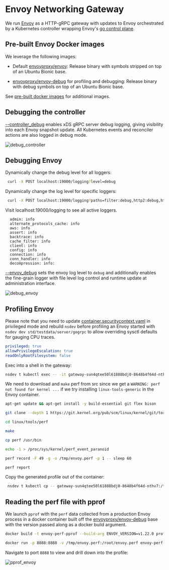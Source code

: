 # Envoy Networking Gateway

We run [Envoy](https://www.envoyproxy.io/) as a HTTP-gRPC gateway with updates to Envoy
orchestrated by a Kubernetes controller wrapping Envoy's [go control plane](https://github.com/envoyproxy/go-control-plane).

## Pre-built Envoy Docker images

We leverage the following images:

- Default [envoyproxy/envoy](https://hub.docker.com/r/envoyproxy/envoy/tags/): Release binary with
symbols stripped on top of an Ubuntu Bionic base.

- [envoyproxy/envoy-debug](https://hub.docker.com/r/envoyproxy/envoy-debug/tags/) for profiling
and debugging: Release binary with debug symbols on top of an Ubuntu Bionic base.

 See [pre-built docker images](https://www.envoyproxy.io/docs/envoy/latest/start/install#pre-built-envoy-docker-images) for additional images.

## Debugging the controller

[--controller_debug](https://github.com/namespacelabs/foundation/blob/30863ba3e03271b7e17cb4bf905795ce178a5e68/std/networking/gateway/controller/main.go#L35) enables xDS gRPC server debug logging, giving visibility into each Envoy snapshot update. All Kubernetes events and reconciler actions are also logged in debug mode.

![debug_controller](https://user-images.githubusercontent.com/102962107/178251463-d54d994c-f5d7-45e1-a4d3-f8c28a757f32.png)

## Debugging Envoy

Dynamically change the debug level for all loggers:

```bash
 curl -X POST localhost:19000/logging?level=debug
```

Dynamically change the log level for specific loggers:

```bash
 curl -X POST localhost:19000/logging?paths=filter:debug,http2:debug,http:debug
```

Visit localhost:19000/logging to see all active loggers.

```
  admin: info
  alternate_protocols_cache: info
  aws: info
  assert: info
  backtrace: info
  cache_filter: info
  client: info
  config: info
  connection: info
  conn_handler: info
  decompression: info:
```


[--envoy_debug](https://github.com/namespacelabs/foundation/blob/86564d64985fb536543bbb8e8660455e899960da/std/networking/gateway/server/configure/main.go#L30) sets the envoy log level to `debug` and additionally enables the fine-grain logger with file level log control and runtime update at administration interface.

![debug_envoy](https://user-images.githubusercontent.com/102962107/179016003-039a66d5-93d4-40b5-ac34-7a6c6c0f450b.gif)

## Profiling Envoy

Please note that you need to update [container.securitycontext.yaml](https://github.com/namespacelabs/foundation/blob/main/runtime/kubernetes/defaults/container.securitycontext.yaml#L1) in privileged
mode and rebuild `nsdev` before profiling an Envoy started with `nsdev dev std/testdata/server/gogrpc`
to allow overriding sysctl defaults for gauging CPU traces.

```yaml
privileged: true
allowPrivilegeEscalation: true
readOnlyRootFilesystem: false
```

Exec into a shell in the gateway:

```bash
nsdev t kubectl exec -- -it gateway-sun4qtee50l61888bdj0-8648b4f64d-nthv7 -c gateway -- bash
```

We need to download and `make` perf from src since we get a `WARNING: perf not found for kernel ...`
if we try installing `linux-tools-generic` in the Envoy container.

```bash
apt-get update && apt-get install -y build-essential git flex bison

git clone --depth 1 https://git.kernel.org/pub/scm/linux/kernel/git/torvalds/linux.git

cd linux/tools/perf

make

cp perf /usr/bin

echo -1 > /proc/sys/kernel/perf_event_paranoid

perf record -F 49 -g -o /tmp/envoy.perf -p 1 -- sleep 60

perf report
```

Copy the generated profile out of the container:

```bash
 nsdev t kubectl cp -- gateway-sun4qtee50l61888bdj0-8648b4f64d-nthv7:/tmp/envoy.perf /tmp/envoy.perf -c gateway
```

## Reading the perf file with pprof

We launch `pprof` with the `perf` data collected from a production Envoy process in a docker container built off the [envoyproxy/envoy-debug](https://hub.docker.com/r/envoyproxy/envoy-debug/tags/) base with the version passed along as a docker build argument.

```bash
docker build -t envoy-perf-pprof --build-arg ENVOY_VERSION=v1.22.0 profiling/

docker run -p 8888:8888 -v /tmp/envoy.perf:/root/envoy.perf envoy-perf-pprof /root/envoy.perf
```

Navigate to port `8888` to view and drill down into the profile:

![pprof_envoy](https://user-images.githubusercontent.com/102962107/179289106-76b1976a-486c-4b06-822c-e711de46383f.png)

